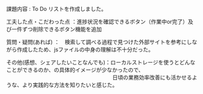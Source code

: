 
課題内容 : To Do リストを作成しました。

工夫した点・こだわった点 ：進捗状況を確認できるボタン（作業中or完了）及び一件ずつ削除できるボタン機能を追加

質問・疑問(あれば) ：　検索して調べる過程で見つけた外部サイトを参考にしながら作成したため、jsファイルの中身の理解は不十分だった。

その他(感想、シェアしたいことなんでも)：ローカルストレージを使うとどんなことができるのか、の具体的イメージが少なかったので、
　　　　　　　　　　　　　　　　　　　　日頃の業務効率改善にも活かせるような、より実践的な方法を知りたいと感じた。
